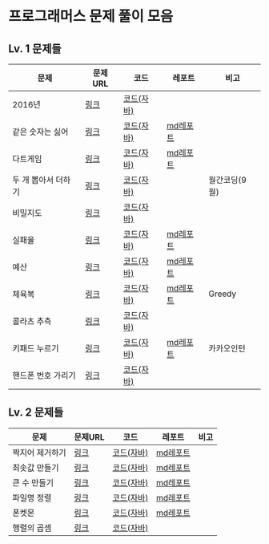 프로그래머스 문제 풀이 모음
===================  

## Lv. 1 문제들
|문제|문제URL|코드|레포트|비고|
|----|----|----|----|---|
|2016년|[링크](https://programmers.co.kr/learn/courses/30/lessons/12901)|[코드(자바)]()|| 
|같은 숫자는 싫어|[링크](https://programmers.co.kr/learn/courses/30/lessons/12906)|[코드(자바)]()|[md레포트]()|
|다트게임|[링크](https://programmers.co.kr/learn/courses/30/lessons/17682)|[코드(자바)]()|[md레포트]()|
|두 개 뽑아서 더하기|[링크](https://programmers.co.kr/learn/courses/30/lessons/68644)|[코드(자바)]()||월간코딩(9월)|
|비밀지도|[링크](https://programmers.co.kr/learn/courses/30/lessons/17681)|[코드(자바)]()||
|실패율|[링크](https://programmers.co.kr/learn/courses/30/lessons/42889)|[코드(자바)]()|[md레포트]()|
|예산|[링크](https://programmers.co.kr/learn/courses/30/lessons/12982)|[코드(자바)]()|[md레포트]()|
|체육복|[링크](https://programmers.co.kr/learn/courses/30/lessons/42862)|[코드(자바)]()|[md레포트]()|Greedy|
|콜라츠 추측|[링크](https://programmers.co.kr/learn/courses/30/lessons/12943)|[코드(자바)]()||
|키패드 누르기|[링크](https://programmers.co.kr/learn/courses/30/lessons/67256?language=java)|[코드(자바)]()|[md레포트]()|카카오인턴|
|핸드폰 번호 가리기|[링크](https://programmers.co.kr/learn/courses/30/lessons/12948)|[코드(자바)]()||


## Lv. 2 문제들
|문제|문제URL|코드|레포트|비고|
|----|----|----|----|---|
|짝지어 제거하기|[링크](https://programmers.co.kr/learn/courses/30/lessons/12973)|[코드(자바)]()|[md레포트]()|
|최솟값 만들기|[링크](https://programmers.co.kr/learn/courses/30/lessons/12941)|[코드(자바)]()|[md레포트]()|
|큰 수 만들기|[링크](https://programmers.co.kr/learn/courses/30/lessons/42883?language=java)|[코드(자바)]()|[md레포트]()|
|파일명 정렬|[링크](https://programmers.co.kr/learn/courses/30/lessons/17686?language=java)|[코드(자바)]()|[md레포트]()|
|폰켓몬|[링크](https://programmers.co.kr/learn/courses/30/lessons/1845)|[코드(자바)]()|[md레포트]()|
|행렬의 곱셈|[링크](https://programmers.co.kr/learn/courses/30/lessons/12949)|[코드(자바)]()||
